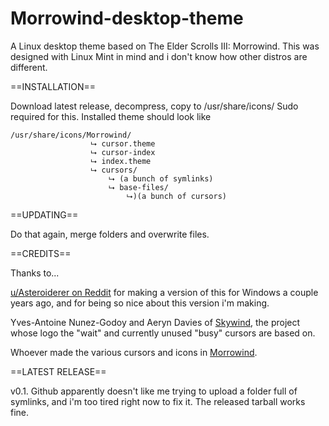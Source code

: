 # Morrowind-desktop-theme
A Linux desktop theme based on The Elder Scrolls III: Morrowind. This was designed with Linux Mint in mind and i don't know how other distros are different.

==INSTALLATION==

Download latest release, decompress, copy to /usr/share/icons/
Sudo required for this.
Installed theme should look like
```
/usr/share/icons/Morrowind/
                  ⮡ cursor.theme
                  ⮡ cursor-index
                  ⮡ index.theme
                  ⮡ cursors/
                      ⮡ (a bunch of symlinks)
                      ⮡ base-files/
                          ⮡)(a bunch of cursors)
```
==UPDATING==

Do that again, merge folders and overwrite files.


==CREDITS==

Thanks to...

[u/Asteroiderer on Reddit](https://www.reddit.com/r/Morrowind/comments/zs5x8t/i_made_a_windows_cursor_scheme_with_morrowinds/) for making a version of this for Windows a couple years ago, and for being so nice about this version i'm making.

Yves-Antoine Nunez-Godoy and Aeryn Davies of [Skywind](https://tesrskywind.com/), the project whose logo the "wait" and currently unused "busy" cursors are based on.

Whoever made the various cursors and icons in [Morrowind](https://en.uesp.net/wiki/Morrowind:Credits).



==LATEST RELEASE==

v0.1. Github apparently doesn't like me trying to upload a folder full of symlinks, and i'm too tired right now to fix it. The released tarball works fine.
